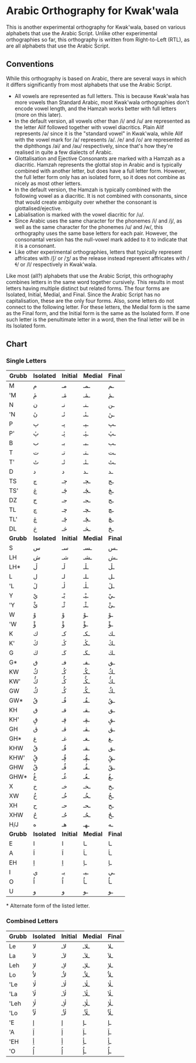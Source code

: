 # Arabic Orthography for Kwak'wala

This is another experimental orthography for Kwak'wala,
based on various alphabets that use the Arabic Script.
Unlike other experimental orthographies so far, this
orthography is written from Right-to-Left (RTL), as are
all alphabets that use the Arabic Script.

## Conventions

While this orthography is based on Arabic, there are 
several ways in which it differs significantly from
most alphabets that use the Arabic Script.

  - All vowels are represented as full letters. This is
    because Kwak'wala has more vowels than Standard Arabic,
    most Kwak'wala orthographies don't encode vowel length,
    and the Hamzah works better with full letters (more on
    this later).
  - In the default version, all vowels other than /i/ and /u/
    are represented as the letter Alif followed together with
    vowel diacritics. Plain Alif represents /ə/ since it is
    the "standard vowel" in Kwak'wala, while Alif with the
    vowel mark for /a/ represents /a/. /e/ and /o/ are
    represented as the diphthongs /ai/ and /au/ respectively,
    since that's how they're realised in quite a few dialects
    of Arabic.
  - Glottalisation and Ejective Consonants are marked with a
    Hamzah as a diacritic. Hamzah represents the glottal stop
    in Arabic and is typically combined with another letter,
    but does have a full letter form. However, the full letter
    form only has an isolated form, so it does not combine as
    nicely as most other letters.
  - In the default version, the Hamzah is typically combined
    with the following vowel as a diacritic. It is not combined
    with consonants, since that would create ambiguity over 
    whether the consonant is glottalised/ejective.
  - Labialisation is marked with the vowel diacritic for /u/.
  - Since Arabic uses the same character for the phonemes /i/ 
    and /j/, as well as the same character for the phonemes
    /u/ and /w/, this orthography uses the same base letters
    for each pair. However, the consonantal version has the
    null-vowel mark added to it to indicate that it is a
    consonant.
  - Like other experimental orthographies, letters that
    typically represent affricates with /ʃ/ or /ʒ/ as 
    the release instead represent affricates with /ɬ/
    or /l/ respectively in Kwak'wala.

Like most (all?) alphabets that use the Arabic Script, this
orthography combines letters in the same word together cursively. 
This results in most letters having multiple distinct but related
forms. The four forms are Isolated, Initial, Medial, and Final.
Since the Arabic Script has no capitalisation, these are the
only four forms. Also, some letters do not connect to the following
letter. For these letters, the Medial form is the same as the Final
form, and the Initial form is the same as the Isolated form. If
one such letter is the penultimate letter in a word, then the final
letter will be in its Isolated form.

## Chart

### Single Letters

|Grubb| Isolated       | Initial | Medial | Final |
|-----|----------------|---------|--------|-------|
| M   | &#x645;        | &#x645;&#x640; | &#x640;&#x645;&#x640; | &#x640;&#x645; |
| 'M  | &#x645;&#x654; | &#x645;&#x654;&#x640; | &#x640;&#x645;&#x654;&#x640; | &#x640;&#x645;&#x654; |
| N   | &#x646;        | &#x646;&#x640; | &#x640;&#x646;&#x640; | &#x640;&#x646; |
| 'N  | &#x646;&#x654; | &#x646;&#x654;&#x640; | &#x640;&#x646;&#x654;&#x640; | &#x640;&#x646;&#x654; |
| P   | &#x67e;        | &#x67e;&#x640; | &#x640;&#x67e;&#x640; | &#x640;&#x67e; |
| P'  | &#x67e;&#x654; | &#x67e;&#x654;&#x640; | &#x640;&#x67e;&#x654;&#x640; | &#x640;&#x67e;&#x654; |
| B   | &#x628;        | &#x628;&#x640; | &#x640;&#x628;&#x640; | &#x640;&#x628; |
| T   | &#x62a;        | &#x62a;&#x640; | &#x640;&#x62a;&#x640; | &#x640;&#x62a; |
| T'  | &#x62a;&#x654; | &#x62a;&#x654;&#x640; | &#x640;&#x62a;&#x654;&#x640; | &#x640;&#x62a;&#x654; |
| D   | &#x62f;        | &#x62f;        | &#x640;&#x62f; | &#x640;&#x62f; |
| TS  | &#x684;        | &#x684;&#x640; | &#x640;&#x684;&#x640; | &#x640;&#x684; |
| TS' | &#x684;&#x654; | &#x684;&#x654;&#x640; | &#x640;&#x684;&#x654;&#x640; | &#x640;&#x684;&#x654; |
| DZ  | &#x62c;        | &#x62c;&#x640; | &#x640;&#x62c;&#x640; | &#x640;&#x62c; |
| TL  | &#x686;        | &#x686;&#x640; | &#x640;&#x686;&#x640; | &#x640;&#x686; |
| TL' | &#x686;&#x654; | &#x686;&#x654;&#x640; | &#x640;&#x686;&#x654;&#x640; | &#x640;&#x686;&#x654; |
| DL  | &#x685;        | &#x685;&#x640; | &#x640;&#x685;&#x640; | &#x640;&#x685; |
|**Grubb**| **Isolated**       | **Initial** | **Medial** | **Final** |
| S   | &#x633;        | &#x633;&#x640; | &#x640;&#x633;&#x640; | &#x640;&#x633; |
| LH  | &#x634;        | &#x634;&#x640; | &#x640;&#x634;&#x640; | &#x640;&#x634; |
| LH* | &#x6b5;        | &#x6b5;&#x640; | &#x640;&#x6b5;&#x640; | &#x640;&#x6b5; |
| L   | &#x644;        | &#x644;&#x640; | &#x640;&#x644;&#x640; | &#x640;&#x644; |
| 'L  | &#x644;&#x654; | &#x644;&#x654;&#x640; | &#x640;&#x644;&#x654;&#x640; | &#x640;&#x644;&#x654; |
| Y   | &#x64a;&#x652; | &#x64a;&#x652;&#x640; | &#x640;&#x64a;&#x652;&#x640; | &#x640;&#x64a;&#x652; |
| 'Y  | &#x626;&#x652; | &#x626;&#x652;&#x640; | &#x640;&#x626;&#x652;&#x640; | &#x640;&#x626;&#x652; |
| W   | &#x648;&#x652; | &#x648;&#x652;        | &#x640;&#x648;&#x652;        | &#x640;&#x648;&#x652; |
| 'W  | &#x624;&#x652; | &#x624;&#x652;        | &#x640;&#x624;&#x652;        | &#x640;&#x624;&#x652; |
| K   | &#x643;        | &#x643;&#x640; | &#x640;&#x643;&#x640; | &#x640;&#x643; |
| K'  | &#x643;&#x654; | &#x643;&#x654;&#x640; | &#x640;&#x643;&#x654;&#x640; | &#x640;&#x643;&#x654; |
| G   | &#x6ac;        | &#x6ac;&#x640; | &#x640;&#x6ac;&#x640; | &#x640;&#x6ac; |
| G*  | &#x6a7;        | &#x6a7;&#x640; | &#x640;&#x6a7;&#x640; | &#x640;&#x6a7; |
| KW  | &#x643;&#x64f; | &#x643;&#x64f;&#x640; | &#x640;&#x643;&#x64f;&#x640; | &#x640;&#x643;&#x64f; |
| KW' | &#x643;&#x64f;&#x654; | &#x643;&#x64f;&#x654;&#x640; | &#x640;&#x643;&#x64f;&#x654;&#x640; | &#x640;&#x643;&#x64f;&#x654; |
| GW  | &#x6ac;&#x64f; | &#x6ac;&#x64f;&#x640; | &#x640;&#x6ac;&#x64f;&#x640; | &#x640;&#x6ac;&#x64f; |
| GW* | &#x6a7;&#x64f; | &#x6a7;&#x64f;&#x640; | &#x640;&#x6a7;&#x64f;&#x640; | &#x640;&#x6a7;&#x64f; |
| KH  | &#x642;        | &#x642;&#x640; | &#x640;&#x642;&#x640; | &#x640;&#x642; |
| KH' | &#x642;&#x655; | &#x642;&#x655;&#x640; | &#x640;&#x642;&#x655;&#x640; | &#x640;&#x642;&#x655; |
| GH  | &#x6a8;        | &#x6a8;&#x640; | &#x640;&#x6a8;&#x640; | &#x640;&#x6a8; |
| GH* | &#x63a;        | &#x63a;&#x640; | &#x640;&#x63a;&#x640; | &#x640;&#x63a; |
| KHW | &#x642;&#x64f; | &#x642;&#x64f;&#x640; | &#x640;&#x642;&#x640; | &#x640;&#x642; |
| KHW'| &#x642;&#x655;&#x64f; | &#x642;&#x64f;&#x655;&#x640; | &#x640;&#x642;&#x64f;&#x655;&#x640; | &#x640;&#x642;&#x64f;&#x655; |
| GHW | &#x6a8;&#x64f; | &#x6a8;&#x64f;&#x640; | &#x640;&#x6a8;&#x64f;&#x640; | &#x640;&#x6a8;&#x64f; |
| GHW*| &#x63a;&#x64f; | &#x63a;&#x64f;&#x640; | &#x640;&#x63a;&#x64f;&#x640; | &#x640;&#x63a;&#x64f; |
| X   | &#x62e;        | &#x62e;&#x640; | &#x640;&#x62e;&#x640; | &#x640;&#x62e; |
| XW  | &#x62e;&#x64f; | &#x62e;&#x64f;&#x640; | &#x640;&#x62e;&#x64f;&#x640; | &#x640;&#x62e;&#x64f; |
| XH  | &#x62d;        | &#x62d;&#x640; | &#x640;&#x62d;&#x640; | &#x640;&#x62d; |
| XHW | &#x62d;&#x64f; | &#x62d;&#x64f;&#x640; | &#x640;&#x62d;&#x64f;&#x640; | &#x640;&#x62d;&#x64f; |
| H/J | &#x647;        | &#x647;&#x640; | &#x640;&#x647;&#x640; | &#x640;&#x647; |
|**Grubb**| **Isolated**       | **Initial** | **Medial** | **Final** |
| E   | &#x627;        | &#x627;        | &#x640;&#x627; | &#x640;&#x627; |
| A   | &#x627;&#x64e; | &#x627;&#x64e; | &#x640;&#x627;&#x64e; | &#x640;&#x627;&#x64e; |
| EH  | &#x627;&#x650; | &#x627;&#x650; | &#x640;&#x627;&#x650; | &#x640;&#x627;&#x650; |
| I   | &#x64a;        | &#x64a;&#x640; | &#x640;&#x64a;&#x640; | &#x640;&#x64a; |
| O   | &#x627;&#x64f; | &#x627;&#x64f; | &#x640;&#x627;&#x64f; | &#x640;&#x627;&#x64f; |
| U   | &#x648;        | &#x648;        | &#x640;&#x648; | &#x640;&#x648; |

\* Alternate form of the listed letter.

### Combined Letters

|Grubb| Isolated       | Initial | Medial | Final |
|-----|----------------|---------|--------|-------|
| Le  | &#x644;&#x627; | &#x644;&#x627;&#x640; | &#x640;&#x644;&#x627;&#x640; | &#x640;&#x644;&#x627; |
| La  | &#x644;&#x627;&#x64e; | &#x644;&#x627;&#x64e;&#x640; | &#x640;&#x644;&#x627;&#x64e;&#x640; | &#x640;&#x644;&#x627;&#x64e; |
| Leh | &#x644;&#x627;&#x650; | &#x644;&#x627;&#x650;&#x640; | &#x640;&#x644;&#x627;&#x650;&#x640; | &#x640;&#x644;&#x627;&#x650; |
| Lo  | &#x644;&#x627;&#x64f; | &#x644;&#x627;&#x64f;&#x640; | &#x640;&#x644;&#x627;&#x64f;&#x640; | &#x640;&#x644;&#x627;&#x64f; |
| 'Le | &#x644;&#x654;&#x627; | &#x644;&#x654;&#x627;&#x640; | &#x640;&#x644;&#x654;&#x627;&#x640; | &#x640;&#x644;&#x654;&#x627; |
| 'La | &#x644;&#x654;&#x627;&#x64e; | &#x644;&#x654;&#x627;&#x64e;&#x640; | &#x640;&#x644;&#x654;&#x627;&#x64e;&#x640; | &#x640;&#x644;&#x654;&#x627;&#x64e; |
| 'Leh| &#x644;&#x654;&#x627;&#x650; | &#x644;&#x654;&#x627;&#x650;&#x640; | &#x640;&#x644;&#x654;&#x627;&#x650;&#x640; | &#x640;&#x644;&#x654;&#x627;&#x650; |
| 'Lo | &#x644;&#x654;&#x627;&#x64f; | &#x644;&#x654;&#x627;&#x64f;&#x640; | &#x640;&#x644;&#x654;&#x627;&#x64f;&#x640; | &#x640;&#x644;&#x654;&#x627;&#x64f; |
| 'E   | &#x625;        | &#x625;        | &#x640;&#x625; | &#x640;&#x625; |
| 'A   | &#x625;&#x64e; | &#x625;&#x64e; | &#x640;&#x625;&#x64e; | &#x640;&#x625;&#x64e; |
| 'EH  | &#x623;&#x650; | &#x623;&#x650; | &#x640;&#x623;&#x650; | &#x640;&#x623;&#x650; |
| 'O   | &#x625;&#x64f; | &#x625;&#x64f; | &#x640;&#x625;&#x64f; | &#x640;&#x625;&#x64f; |


